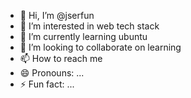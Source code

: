 - 👋 Hi, I’m @jserfun
- 👀 I’m interested in web tech stack
- 🌱 I’m currently learning ubuntu
- 💞️ I’m looking to collaborate on learning
- 📫 How to reach me
- 😄 Pronouns: ...
- ⚡ Fun fact: ...

<!---
jserfun/jserfun is a ✨ special ✨ repository because its `README.md` (this file) appears on your GitHub profile.
You can click the Preview link to take a look at your changes.
--->

